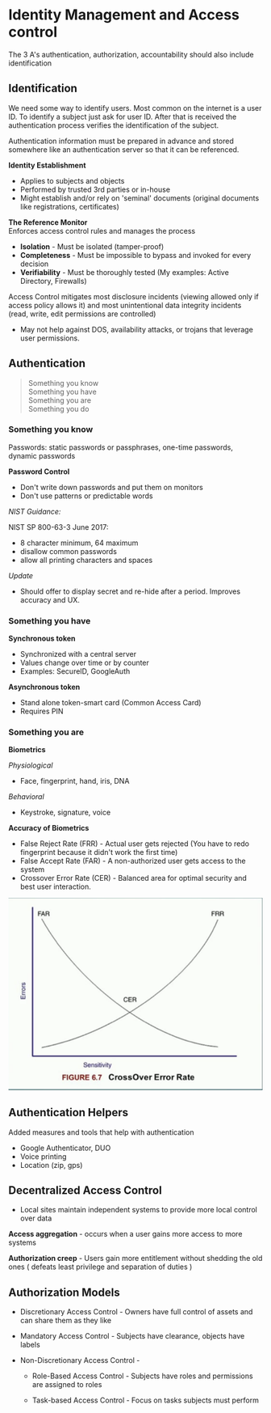 # Identity Management and Access control


The 3 A's authentication, authorization, accountability should also include identification

## Identification

We need some way to identify users. Most common on the internet is a user ID. To identify a subject just ask for user ID. After that is received the authentication process verifies the identification of the subject.

Authentication information must be prepared in advance and stored somewhere like an authentication server so that it can be referenced.

**Identity Establishment**
 - Applies to subjects and objects
 - Performed by trusted 3rd parties or in-house
 - Might establish and/or rely on 'seminal' documents (original documents like registrations, certificates)

 **The Reference Monitor**  
  Enforces access control rules and manages the process
  - **Isolation** - Must be isolated (tamper-proof)
  - **Completeness** - Must be impossible to bypass and invoked for every decision
  - **Verifiability** - Must be thoroughly tested
  (My examples: Active Directory, Firewalls)

  Access Control mitigates most disclosure incidents (viewing allowed only if access policy allows it) and most unintentional data integrity incidents (read, write, edit permissions are controlled)

   - May not help against DOS, availability attacks, or trojans that leverage user permissions.

## Authentication

>Something you know<br>
Something you have<br>
Something you are<br>
Something you do

### Something you know

Passwords: static passwords or passphrases, one-time passwords, dynamic passwords

 **Password Control**

 - Don't write down passwords and put them on monitors
 - Don't use patterns or predictable words

 *NIST Guidance:*

 NIST SP 800-63-3 June 2017:

 - 8 character minimum, 64 maximum
 - disallow common passwords
 - allow all printing characters and spaces

 *Update*
 - Should offer to display secret and re-hide after a period. Improves accuracy and UX.

### Something you have

**Synchronous token**
 - Synchronized with a central server
 - Values change over time or by counter
 - Examples: SecureID, GoogleAuth

**Asynchronous token**
 - Stand alone token-smart card (Common Access Card)
 - Requires PIN

### Something you are

**Biometrics**

*Physiological*
- Face, fingerprint, hand, iris, DNA

*Behavioral*
- Keystroke, signature, voice

**Accuracy of Biometrics**
- False Reject Rate (FRR) - Actual user gets rejected (You have to redo fingerprint because it didn't work the first time)
- False Accept Rate (FAR) - A non-authorized user gets access to the system
- Crossover Error Rate (CER) - Balanced area for optimal security and best user interaction.

![Biometric Error Rate](/res/BiometricAccuracy.png)



## Authentication Helpers

Added measures and tools that help with authentication

- Google Authenticator, DUO
- Voice printing
- Location (zip, gps)

## Decentralized Access Control

- Local sites maintain independent systems to provide more local control over data

**Access aggregation** - occurs when a user gains more access to more systems

**Authorization creep** - Users gain more entitlement without shedding the old ones ( defeats least privilege and separation of duties )

## Authorization Models

- Discretionary Access Control - Owners have full control of assets and can share them as they like

- Mandatory Access Control - Subjects have clearance, objects have labels

- Non-Discretionary Access Control -

  - Role-Based Access Control - Subjects have roles and permissions are assigned to roles

  - Task-based Access Control - Focus on tasks subjects must perform
